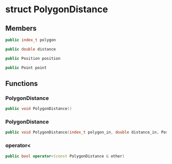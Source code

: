 # struct PolygonDistance


## Members

```cpp
public index_t polygon

```

```cpp
public double distance

```

```cpp
public Position position

```

```cpp
public Point point

```



## Functions

### PolygonDistance

```cpp
public void PolygonDistance()
```


### PolygonDistance

```cpp
public void PolygonDistance(index_t polygon_in, double distance_in, Position position_in, Point point_in)
```


### operator<

```cpp
public bool operator<(const PolygonDistance & other)
```




